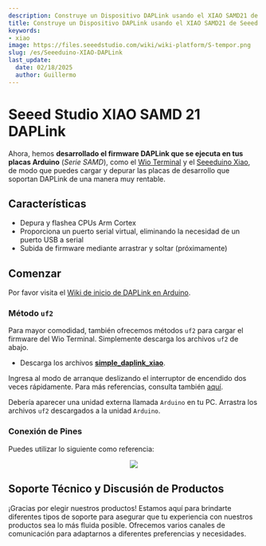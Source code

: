 ```yaml
---
description: Construye un Dispositivo DAPLink usando el XIAO SAMD21 de Seeed Studio 
title: Construye un Dispositivo DAPLink usando el XIAO SAMD21 de Seeed Studio 
keywords:
- xiao
image: https://files.seeedstudio.com/wiki/wiki-platform/S-tempor.png
slug: /es/Seeeduino-XIAO-DAPLink
last_update:
  date: 02/18/2025
  author: Guillermo
---
```

# Seeed Studio XIAO SAMD 21 DAPLink

Ahora, hemos **desarrollado el firmware DAPLink que se ejecuta en tus placas Arduino** (*Serie SAMD*), como el [Wio Terminal](https://www.seeedstudio.com/Wio-Terminal-p-4509.html) y el [Seeeduino Xiao](https://www.seeedstudio.com/Seeeduino-XIAO-Arduino-Microcontroller-SAMD21-Cortex-M0+-p-4426.html), de modo que puedes cargar y depurar las placas de desarrollo que soportan DAPLink de una manera muy rentable.

## Características

- Depura y flashea CPUs Arm Cortex
- Proporciona un puerto serial virtual, eliminando la necesidad de un puerto USB a serial
- Subida de firmware mediante arrastrar y soltar (próximamente)

## Comenzar

Por favor visita el [Wiki de inicio de DAPLink en Arduino](https://wiki.seeedstudio.com/Wio-Terminal-Getting-Started/#faq).

### Método `uf2`

Para mayor comodidad, también ofrecemos métodos `uf2` para cargar el firmware del Wio Terminal. Simplemente descarga los archivos `uf2` de abajo.

- Descarga los archivos [**simple_daplink_xiao**](http://files.seeedstudio.com/wiki/Seeeduino-XIAO/res/simple_daplink_xiao.uf2).

Ingresa al modo de arranque deslizando el interruptor de encendido dos veces rápidamente. Para más referencias, consulta también [aquí](https://wiki.seeedstudio.com/Wio-Terminal-Getting-Started/#faq).

Debería aparecer una unidad externa llamada `Arduino` en tu PC. Arrastra los archivos `uf2` descargados a la unidad `Arduino`.

### Conexión de Pines

Puedes utilizar lo siguiente como referencia:

<div align="center"><img src="https://files.seeedstudio.com/wiki/DAPLink/daplink-xiao.jpg" /></div>

## Soporte Técnico y Discusión de Productos

¡Gracias por elegir nuestros productos! Estamos aquí para brindarte diferentes tipos de soporte para asegurar que tu experiencia con nuestros productos sea lo más fluida posible. Ofrecemos varios canales de comunicación para adaptarnos a diferentes preferencias y necesidades.

<div class="button_tech_support_container">
<a href="https://forum.seeedstudio.com/" class="button_forum"></a> 
<a href="https://www.seeedstudio.com/contacts" class="button_email"></a>
</div>

<div class="button_tech_support_container">
<a href="https://discord.gg/eWkprNDMU7" class="button_discord"></a> 
<a href="https://github.com/Seeed-Studio/wiki-documents/discussions/69" class="button_discussion"></a>
</div>
